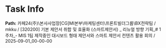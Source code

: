 # Task Info

**Path:** 카페24(주)\본사사업장\[CG]MI본부\마케팅센터\프론트빌더그룹\BX전략팀 / mkku / [320200] 기본 제안서 취합 및 효율화 (스마트제안서) _ 리뉴얼 방향 기획_# 1주차_- MIS 1팀 제작중인 대시보드 형태 제안서와 스마트 제안서 컨텐츠 활용 회의 / 2025-09-01_00-00-00

